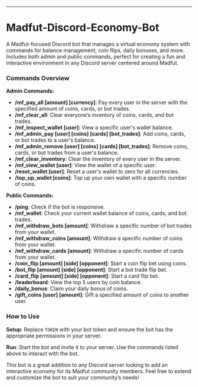 
---

# Madfut-Discord-Economy-Bot
A Madfut-focused Discord bot that manages a virtual economy system with commands for balance management, coin flips, daily bonuses, and more. Includes both admin and public commands, perfect for creating a fun and interactive environment in any Discord server centered around Madfut.

### Commands Overview

**Admin Commands:**

- **/mf_pay_all [amount] [currency]**: Pay every user in the server with the specified amount of coins, cards, or bot trades.
- **/mf_clear_all**: Clear everyone’s inventory of coins, cards, and bot trades.
- **/mf_inspect_wallet [user]**: View a specific user's wallet balance.
- **/mf_admin_pay [user] [coins] [cards] [bot_trades]**: Add coins, cards, or bot trades to a user's balance.
- **/mf_admin_remove [user] [coins] [cards] [bot_trades]**: Remove coins, cards, or bot trades from a user's balance.
- **/mf_clear_inventory**: Clear the inventory of every user in the server.
- **/mf_view_wallet [user]**: View the wallet of a specific user.
- **/reset_wallet [user]**: Reset a user's wallet to zero for all currencies.
- **/top_up_wallet [coins]**: Top up your own wallet with a specific number of coins.

**Public Commands:**

- **/ping**: Check if the bot is responsive.
- **/mf_wallet**: Check your current wallet balance of coins, cards, and bot trades.
- **/mf_withdraw_bots [amount]**: Withdraw a specific number of bot trades from your wallet.
- **/mf_withdraw_coins [amount]**: Withdraw a specific number of coins from your wallet.
- **/mf_withdraw_cards [amount]**: Withdraw a specific number of cards from your wallet.
- **/coin_flip [amount] [side] [opponent]**: Start a coin flip bet using coins.
- **/bot_flip [amount] [side] [opponent]**: Start a bot trade flip bet.
- **/card_flip [amount] [side] [opponent]**: Start a card flip bet.
- **/leaderboard**: View the top 5 users by coin balance.
- **/daily_bonus**: Claim your daily bonus of coins.
- **/gift_coins [user] [amount]**: Gift a specified amount of coins to another user.

### How to Use

**Setup**: Replace `TOKEN` with your bot token and ensure the bot has the appropriate permissions in your server.

**Run**: Start the bot and invite it to your server. Use the commands listed above to interact with the bot.

This bot is a great addition to any Discord server looking to add an interactive economy for its Madfut community members. Feel free to extend and customize the bot to suit your community’s needs!
